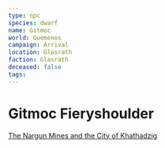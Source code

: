 ```yaml
---
type: npc
species: dwarf
name: Gitmoc
world: Guemenos
campaign: Arrival
location: Glasrath
faction: Glasrath
deceased: false
tags: 
---
```


# Gitmoc Fieryshoulder

[The Nargun Mines and the City of Khathadzig](../locations/tfddMines.md#The%20Nargun%20Mines%20and%20the%20City%20of%20Khathadzig)